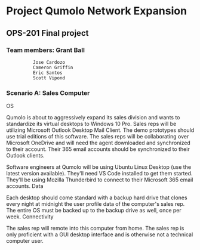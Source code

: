 # Project Qumolo Network Expansion

## OPS-201 Final project

### Team members: Grant Ball
              Jose Cardozo
              Cameron Griffin
              Eric Santos
              Scott Vipond
              
### Scenario A: Sales Computer
OS

Qumolo is about to aggressively expand its sales division and wants to standardize its virtual desktops to Windows 10 Pro. Sales reps will be utilizing Microsoft Outlook Desktop Mail Client. The demo prototypes should use trial editions of this software. The sales reps will be collaborating over Microsoft OneDrive and will need the agent downloaded and synchronized to their account. Their 365 email accounts should be synchronized to their Outlook clients.

Software engineers at Qumolo will be using Ubuntu Linux Desktop (use the latest version available). They'll need VS Code installed to get them started. They'll be using Mozilla Thunderbird to connect to their Microsoft 365 email accounts.
Data

Each desktop should come standard with a backup hard drive that clones every night at midnight the user profile data of the computer's sales rep. The entire OS must be backed up to the backup drive as well, once per week.
Connectivity

The sales rep will remote into this computer from home. The sales rep is only proficient with a GUI desktop interface and is otherwise not a technical computer user.
